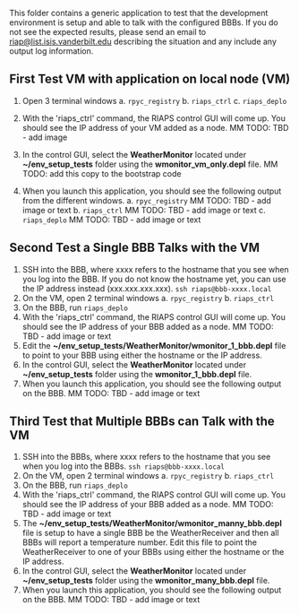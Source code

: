 This folder contains a generic application to test that the development environment is setup and able to talk with the configured BBBs.  If you do not see the expected results, please send an email to riap@list.isis.vanderbilt.edu describing the situation and any include any output log information.

## First Test VM with application on local node (VM)
1. Open 3 terminal windows
   a. ``` rpyc_registry ```
   b. ``` riaps_ctrl ```
   c. ``` riaps_deplo ```

2. With the 'riaps_ctrl' command, the RIAPS control GUI will come up.  You should see the IP address of your VM added as a node.
    MM TODO:  TBD - add image
3. In the control GUI, select the **WeatherMonitor** located under **~/env_setup_tests** folder using the **wmonitor_vm_only.depl** file.
    MM TODO:  add this copy to the bootstrap code
4. When you launch this application, you should see the following output from the different windows.
   a. ``` rpyc_registry ```
       MM TODO:  TBD - add image or text
   b. ``` riaps_ctrl ```
       MM TODO:  TBD - add image or text
   c. ``` riaps_deplo ```
       MM TODO:  TBD - add image or text
       
## Second Test a Single BBB Talks with the VM
1.  SSH into the BBB, where xxxx refers to the hostname that you see when you log into the BBB.  If you do not know the hostname yet, you can use the IP address instead (xxx.xxx.xxx.xxx).
    ``` ssh riaps@bbb-xxxx.local ```
2.  On the VM, open 2 terminal windows
   a. ``` rpyc_registry ```
   b. ``` riaps_ctrl ```
3.  On the BBB, run ``` riaps_deplo ```
4.  With the 'riaps_ctrl' command, the RIAPS control GUI will come up.  You should see the IP address of your BBB added as a node.
        MM TODO:  TBD - add image or text
5.  Edit the **~/env_setup_tests/WeatherMonitor/wmonitor_1_bbb.depl** file to point to your BBB using either the hostname or the IP address.
6.  In the control GUI, select the **WeatherMonitor** located under **~/env_setup_tests** folder using the **wmonitor_1_bbb.depl** file.
7.  When you launch this application, you should see the following output on the BBB.
       MM TODO:  TBD - add image or text
       
## Third Test that Multiple BBBs can Talk with the VM
1.  SSH into the BBBs, where xxxx refers to the hostname that you see when you log into the BBBs.
    ``` ssh riaps@bbb-xxxx.local ```
2.  On the VM, open 2 terminal windows
   a. ``` rpyc_registry ```
   b. ``` riaps_ctrl ```
3.  On the BBB, run ``` riaps_deplo ```
4.  With the 'riaps_ctrl' command, the RIAPS control GUI will come up.  You should see the IP address of your BBB added as a node.
        MM TODO:  TBD - add image or text
5.  The **~/env_setup_tests/WeatherMonitor/wmonitor_manny_bbb.depl** file is setup to have a single BBB be the WeatherReceiver and then all BBBs will report a temperature number.  Edit this file to point the WeatherReceiver to one of your BBBs using either the hostname or the IP address.
6.  In the control GUI, select the **WeatherMonitor** located under **~/env_setup_tests** folder using the **wmonitor_many_bbb.depl** file.
7.  When you launch this application, you should see the following output on the BBB.
       MM TODO:  TBD - add image or text
   

